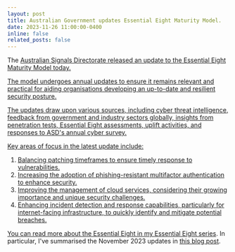 ```yaml
---
layout: post
title: Australian Government updates Essential Eight Maturity Model.
date: 2023-11-26 11:00:00-0400
inline: false
related_posts: false
---
```

The <A href="https://www.cyber.gov.au/about-us/view-all-content/news-and-media/november-2023-essential-eight-maturity-model-update"> Australian Signals Directorate released an update to the Essential Eight Maturity Model today.

The model undergoes annual updates to ensure it remains relevant and practical for aiding organisations developing an up-to-date and resilient security posture. 

The updates draw upon various sources, including cyber threat intelligence, feedback from government and industry sectors globally, insights from penetration tests, Essential Eight assessments, uplift activities, and responses to ASD's annual cyber survey.

Key areas of focus in the latest update include:

1. Balancing patching timeframes to ensure timely response to vulnerabilities.
2. Increasing the adoption of phishing-resistant multifactor authentication to enhance security.
3. Improving the management of cloud services, considering their growing importance and unique security challenges.
4. Enhancing incident detection and response capabilities, particularly for internet-facing infrastructure, to quickly identify and mitigate potential breaches.

You can read more about the Essential Eight in my <a href="https://emdeh.com/blog/category/essential-eight/"> Essential Eight series</a>. In particular, I've summarised the November 2023 updates in <a href="https://emdeh.com/blog/2023/update-to-essential-eight/"> this blog post</a>.